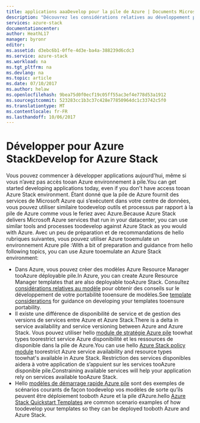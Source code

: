 ```yaml
---
title: applications aaaDevelop pour la pile de Azure | Documents Microsoft
description: "Découvrez les considérations relatives au développement pour le prototypage d’applications sur Azure Stack."
services: azure-stack
documentationcenter: 
author: HeathL17
manager: byronr
editor: 
ms.assetid: d3ebc6b1-0ffe-4d3e-ba4a-388239d6cdc3
ms.service: azure-stack
ms.workload: na
ms.tgt_pltfrm: na
ms.devlang: na
ms.topic: article
ms.date: 07/10/2017
ms.author: helaw
ms.openlocfilehash: 9bea75d0f0ecf19c05ff55ac3ef4e778d53a1912
ms.sourcegitcommit: 523283cc1b3c37c428e77850964dc1c33742c5f0
ms.translationtype: MT
ms.contentlocale: fr-FR
ms.lasthandoff: 10/06/2017
---
```

# <a name="develop-for-azure-stack"></a><span data-ttu-id="00e29-103">Développer pour Azure Stack</span><span class="sxs-lookup"><span data-stu-id="00e29-103">Develop for Azure Stack</span></span>
<span data-ttu-id="00e29-104">Vous pouvez commencer à développer applications aujourd'hui, même si vous n’avez pas accès tooan Azure environnement à pile.</span><span class="sxs-lookup"><span data-stu-id="00e29-104">You can get started developing applications today, even if you don't have access tooan Azure Stack environment.</span></span> <span data-ttu-id="00e29-105">Étant donné que la pile de Azure fournit des services de Microsoft Azure qui s’exécutent dans votre centre de données, vous pouvez utiliser similaire toodevelop outils et processus par rapport à la pile de Azure comme vous le feriez avec Azure.</span><span class="sxs-lookup"><span data-stu-id="00e29-105">Because Azure Stack delivers Microsoft Azure services that run in your datacenter, you can use similar tools and processes toodevelop against Azure Stack as you would with Azure.</span></span>  <span data-ttu-id="00e29-106">Avec un peu de préparation et de recommandations de hello rubriques suivantes, vous pouvez utiliser Azure tooemulate un environnement Azure pile :</span><span class="sxs-lookup"><span data-stu-id="00e29-106">With a bit of preparation and guidance from hello following topics, you can use Azure tooemulate an Azure Stack environment:</span></span>

* <span data-ttu-id="00e29-107">Dans Azure, vous pouvez créer des modèles Azure Resource Manager tooAzure déployable pile.</span><span class="sxs-lookup"><span data-stu-id="00e29-107">In Azure, you can create Azure Resource Manager templates that are also deployable tooAzure Stack.</span></span>  <span data-ttu-id="00e29-108">Consultez [considérations relatives au modèle](azure-stack-develop-templates.md) pour obtenir des conseils sur le développement de votre portabilité tooensure de modèles.</span><span class="sxs-lookup"><span data-stu-id="00e29-108">See [template considerations](azure-stack-develop-templates.md) for guidance on developing your templates tooensure portability.</span></span>
* <span data-ttu-id="00e29-109">Il existe une différence de disponibilité de service et de gestion des versions de services entre Azure et Azure Stack.</span><span class="sxs-lookup"><span data-stu-id="00e29-109">There is a delta in service availability and service versioning between Azure and Azure Stack.</span></span> <span data-ttu-id="00e29-110">Vous pouvez utiliser hello [module de stratégie Azure pile](azure-stack-policy-module.md) toowhat types toorestrict service Azure disponibilité et les ressources de disponible dans la pile de Azure.</span><span class="sxs-lookup"><span data-stu-id="00e29-110">You can use hello [Azure Stack policy module](azure-stack-policy-module.md) toorestrict Azure service availability and resource types toowhat's available in Azure Stack.</span></span> <span data-ttu-id="00e29-111">Restriction des services disponibles aidera à votre application de s’appuient sur les services tooAzure disponible pile.</span><span class="sxs-lookup"><span data-stu-id="00e29-111">Constraining available services will help your application rely on services available tooAzure Stack.</span></span>
* <span data-ttu-id="00e29-112">Hello [modèles de démarrage rapide Azure pile](https://github.com/Azure/AzureStack-QuickStart-Templates) sont des exemples de scénarios courants de façon toodevelop vos modèles de sorte qu’ils peuvent être déploiement tooboth Azure et la pile d’Azure.</span><span class="sxs-lookup"><span data-stu-id="00e29-112">hello [Azure Stack Quickstart Templates](https://github.com/Azure/AzureStack-QuickStart-Templates) are common scenario examples of how toodevelop your templates so they can be deployed tooboth Azure and Azure Stack.</span></span>


